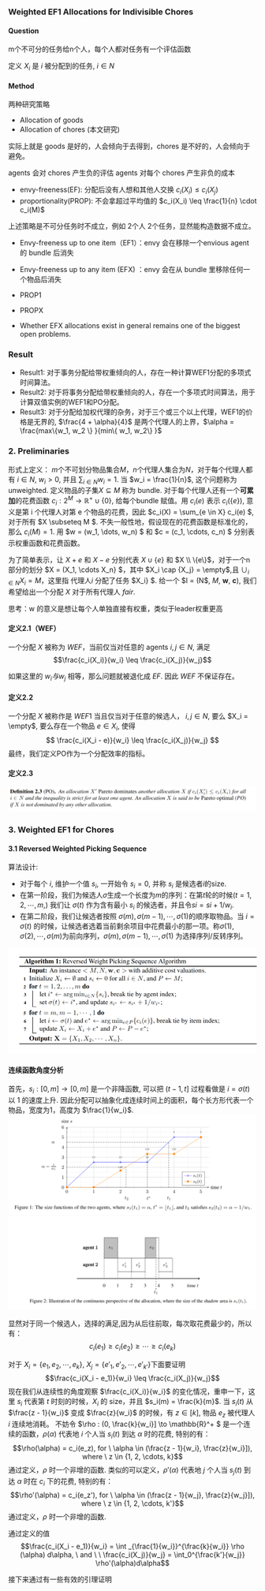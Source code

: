 ### Weighted EF1 Allocations for Indivisible Chores

#### Question

m个不可分的任务给n个人，每个人都对任务有一个评估函数

定义 $X_i$ 是 $i$ 被分配到的任务, $i \in N$ 

#### Method

两种研究策略
- Allocation of goods  
- Allocation of chores (本文研究)

实际上就是 goods 是好的，人会倾向于去得到，chores 是不好的，人会倾向于避免。

agents 会对 chores 产生负的评估
agents 对每个 chores 产生非负的成本

- envy-freeness(EF): 分配后没有人想和其他人交换 $c_i(X_i) \leq c_i(X_j)$
- proportionality(PROP): 不会拿超过平均值的 $c_i(X_i) \leq \frac{1}{n} \cdot c_i(M)$

上述策略是不可分任务时不成立，例如 2个人 2个任务，显然能构造数据不成立。

- Envy-freeness up to one item（EF1）：envy 会在移除一个envious agent 的 bundle 后消失
- Envy-freeness up to any item (EFX) ：envy 会在从 bundle 里移除任何一个物品后消失
- PROP1
- PROPX


- Whether EFX allocations exist in general remains one of the biggest open problems.


### Result

- Result1: 对于事务分配给带权重倾向的人，存在一种计算WEF1分配的多项式时间算法。
- Result2: 对于将事务分配给带权重倾向的人，存在一个多项式时间算法，用于计算双值实例的WEF1和PO分配。
- Result3: 对于分配给加权代理的杂务，对于三个或三个以上代理，WEF1的价格是无界的, $\frac{4 + \alpha}{4}$ 是两个代理人的上界，$\alpha = \frac{max\{w_1, w_2 \} }{min\{ w_1, w_2\} }$


### 2. Preliminaries
形式上定义：
$m$个不可划分物品集合$M$，$n$个代理人集合为$N$，对于每个代理人都有 $i \in N$, $w_i > 0$, 并且 $\sum_{i \in N} w_i = 1$. 当 $w_i = \frac{1}{n}$, 这个问题称为 unweighted. 定义物品的子集$X \subseteq M$ 称为 bundle. 对于每个代理人还有一个**可累加**的花费函数 $c_i: 2^M \to \mathbb{R}^+ \cup \{0\}$, 给每个bundle 赋值。用 $c_i(e)$ 表示 $c_i(\{e\})$, 意义是第 i 个代理人对第 e 个物品的花费，因此 $c_i(X) = \sum_{e \in X} c_i(e) $, 对于所有 $X \subseteq M $. 不失一般性地，假设现在的花费函数是标准化的，那么 $c_i(M) = 1$. 用 $w = (w_1, \dots, w_n) $ 和 $c = (c_1, \cdots, c_n) $ 分别表示权重函数和花费函数。

为了简单表示，让 $X + e$ 和 $X - e$ 分别代表 $X \cup \{e\}$ 和 $X \\ \{e\}$，对于一个n部分的划分 $X = (X_1, \cdots X_n\} $，其中 $X_i \cap {X_j} = \empty$,且 $\cup _{i \in N} X_i = M$，这里指 代理人$i$ 分配了任务 $X_i\} $. 给一个 $I = $($N$, $M$, **w**, **c**), 我们希望给出一个分配 $X$ 对于所有代理人 $fair$.

思考：w 的意义是想让每个人单独直接有权重，类似于leader权重更高

#### 定义2.1（WEF）
一个分配 $X$ 被称为 $WEF$，当前仅当对任意的 agents $i, j \in N$, 满足
$$\frac{c_i(X_i)}{w_i} \leq \frac{c_i(X_j)}{w_j}$$

如果这里的 $w_i 与 w_j$ 相等，那么问题就被退化成 $EF$. 因此 $WEF$ 不保证存在。

#### 定义2.2 
一个分配 $X$ 被称作是 $WEF1$ 当且仅当对于任意的候选人， $i, j \in N$, 要么 $X_i = \empty$, 要么存在一个物品 $e \in X_i$, 使得
$$
  \frac{c_i(X_i - e)}{w_i} \leq \frac{c_i(X_j)}{w_j}
$$
最终，我们定义PO作为一个分配效率的指标。

#### 定义2.3
![PO](../image/WEF/PO.jpg)

### 3. Weighted EF1 for Chores 
#### 3.1 Reversed Weighted Picking Sequence
算法设计: 
- 对于每个 $i$, 维护一个值 $s_i$, 一开始令 $s_i = 0$, 并称 $s_i$ 是候选者$i$的size. 
- 在第一阶段，我们为候选人$\sigma$生成一个长度为$m$的序列：在第$t$轮的时候($t = 1, 2, \cdots, m,$) 我们让 $\sigma (t)$ 作为含有最小 $s_i$ 的候选者，并且令$si = si + 1 / w_i$.
- 在第二阶段，我们让候选者按照 $\sigma(m), \sigma(m - 1), \cdots, \sigma(1)$的顺序取物品。当 $i = \sigma(t)$ 的时候，让候选者选着当前剩余项目中花费最小的那一项。称$\sigma(1), \sigma(2), \cdots, \sigma(m)$为前向序列，$\sigma(m), \sigma(m - 1), \cdots, \sigma(1)$ 为选择序列/反转序列。

![](../image/WEF/Algorithm1.jpg)

#### 连续函数角度分析
首先，$s_i:[0, m] \to [0, m]$ 是一个非降函数, 可以把 $(t - 1, t]$ 过程看做是 $i = \sigma(t)$ 以 1 的速度上升. 因此分配可以抽象化成连续时间上的面积，每个长方形代表一个物品，宽度为1，高度为 $\frac{1}{w_i}$.
![](../image/WEF/Figure1.jpg)
![](../image/WEF/Figure2.jpg)

显然对于同一个候选人，选择的满足,因为从后往前取，每次取花费最少的，所以有：
$$c_i(e_1) \geq c_i(e_2) \geq \cdots \geq c_i(e_k)$$

对于 $X_i = \{e_1, e_2, \cdots, e_k\}$, $X_j = \{ e'_1, e'_2, \cdots, e'_{k'} \}$下面要证明
$$\frac{c_i(X_i - e_1)}{w_i} \leq \frac{c_i(X_j)}{w_j}$$
现在我们从连续性的角度观察 $\frac{c_i(X_i)}{w_i}$ 的变化情况，重申一下，这里 $s_i$ 代表第 $t$ 时刻的时候，$X_i$ 的 size，并且 $s_i(m) = \frac{k}{m}$. 当 $s_i(t)$ 从 $\frac{z - 1}{w_i}$ 变成 $\frac{z}{w_i}$ 的时候，有 $z \in [k]$, 物品 $e_z$ 被代理人 $i$ 连续地消耗。 不妨令 $\rho : (0, \frac{k}{w_i}] \to \mathbb{R}^+ $ 是一个连续的函数，$\rho(\alpha)$ 代表地 $i$ 个人当 $s_i(t)$ 到达 $\alpha$ 时的花费, 特别的有：
$$\rho(\alpha) = c_i(e_z), for \ \alpha \in (\frac{z - 1}{w_i}, \frac{z}{w_i}]), where \ z \in {1, 2, \cdots, k}$$
通过定义，$\rho$ 时一个非增的函数.
类似的可以定义，$\rho'(\alpha)$ 代表地 $j$ 个人当 $s_j(t)$ 到达 $\alpha$ 时在 $c_i$ 下的花费, 特别的有：
$$\rho'(\alpha) = c_i(e_z'), for \ \alpha \in (\frac{z - 1}{w_j}, \frac{z}{w_j}]), where \ z \in {1, 2, \cdots, k'}$$
通过定义，$\rho$ 时一个非增的函数.

通过定义的值
$$\frac{c_i(X_i - e_1)}{w_i} = \int _{\frac{1}{w_i}}^{\frac{k}{w_i}} \rho (\alpha) d\alpha, \ and \ \  \frac{c_i(X_j)}{w_j} = \int_0^{\frac{k'}{w_j}} \rho'(\alpha)d\alpha$$

接下来通过有一些有效的引理证明